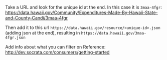 Take a URL and look for the unique id at the end. In this case it is `3maa-4fgr`:
https://data.hawaii.gov/Community/Expenditures-Made-By-Hawaii-State-and-County-Candi/3maa-4fgr

Then add it to this url `https://data.hawaii.gov/resource/<unique-id>.json` (adding json at the end), resulting in `https://data.hawaii.gov/3maa-4fgr.json`

Add info about what you can filter on
Reference: http://dev.socrata.com/consumers/getting-started

